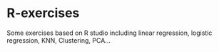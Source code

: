 # R-exercises
Some exercises based on R studio including linear regression, logistic regression, KNN, Clustering, PCA...
